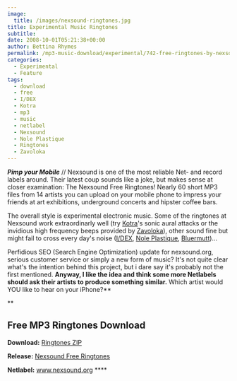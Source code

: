```yaml
---
image:
  title: /images/nexsound-ringtones.jpg
title: Experimental Music Ringtones
subtitle: 
date: 2008-10-01T05:21:38+00:00
author: Bettina Rhymes
permalink: /mp3-music-download/experimental/742-free-ringtones-by-nexsound
categories:
  - Experimental
  - Feature
tags:
  - download
  - free
  - I/DEX
  - Kotra
  - mp3
  - music
  - netlabel
  - Nexsound
  - Nole Plastique
  - Ringtones
  - Zavoloka
---
```

***Pimp your Mobile*** // Nexsound is one of the most reliable Net- and record labels around. Their latest coup sounds like a joke, but makes sense at closer examination: The Nexsound Free Ringtones! Nearly 60 short MP3 files from 14 artists you can upload on your mobile phone to impress your friends at art exhibitions, underground concerts and hipster coffee bars.<!--more-->

<!--adsense-->

The overall style is experimental electronic music. Some of the ringtones at Nexsound work extraordinarly well (try [Kotra](http://www.myspace.com/k0tra)'s sonic aural attacks or the invidious high frequency beeps provided by [Zavoloka](http://www.zavoloka.com/)), other sound fine but might fail to cross every day's noise ([I/DEX](http://www.myspace.com/idexharmash), [Nole Plastique](http://www.myspace.com/noleplastique), [Bluermutt](http://www.skyapnea.com/))...

Perfidious SEO (Search Engine Optimization) update for nexsound.org, serious customer service or simply a new form of music? It's not quite clear what's the intention behind this project, but i dare say it's probably not the first mentioned. **Anyway, I like the idea and think some more Netlabels should ask their artists to produce something similar.** Which artist would YOU like to hear on your iPhone?**
  
** 

## Free MP3 Ringtones Download

**Download:** <a target="_blank" href="http://www.nexsound.org/ringtones/nexsound-ringtones.zip">Ringtones ZIP</a>
  
**Release:** <a target="_blank" href="http://www.nexsound.org/ringtones.html">Nexsound Free Ringtones</a>
  
**Netlabel:** <a target="_blank" href="http://www.nexsound.org/">www.nexsound.org</a> ****